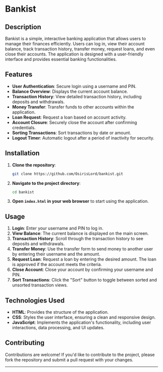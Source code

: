 # Bankist

## Description

Bankist is a simple, interactive banking application that allows users to manage their finances efficiently. Users can log in, view their account balance, track transaction history, transfer money, request loans, and even close their accounts. The application is designed with a user-friendly interface and provides essential banking functionalities.

## Features

- **User Authentication**: Secure login using a username and PIN.
- **Balance Overview**: Displays the current account balance.
- **Transaction History**: View detailed transaction history, including deposits and withdrawals.
- **Money Transfer**: Transfer funds to other accounts within the application.
- **Loan Request**: Request a loan based on account activity.
- **Account Closure**: Securely close the account after confirming credentials.
- **Sorting Transactions**: Sort transactions by date or amount.
- **Logout Timer**: Automatic logout after a period of inactivity for security.

## Installation

1. **Clone the repository**:
   ```bash
   git clone https://github.com/OsirisLord/bankist.git
   ```
2. **Navigate to the project directory**:
   ```bash
   cd bankist
   ```
3. **Open `index.html` in your web browser** to start using the application.

## Usage

1. **Login**: Enter your username and PIN to log in.
2. **View Balance**: The current balance is displayed on the main screen.
3. **Transaction History**: Scroll through the transaction history to see deposits and withdrawals.
4. **Transfer Money**: Use the transfer form to send money to another user by entering their username and the amount.
5. **Request Loan**: Request a loan by entering the desired amount. The loan is approved if the account meets the criteria.
6. **Close Account**: Close your account by confirming your username and PIN.
7. **Sort Transactions**: Click the "Sort" button to toggle between sorted and unsorted transaction views.

## Technologies Used

- **HTML**: Provides the structure of the application.
- **CSS**: Styles the user interface, ensuring a clean and responsive design.
- **JavaScript**: Implements the application's functionality, including user interactions, data processing, and UI updates.

## Contributing

Contributions are welcome! If you'd like to contribute to the project, please fork the repository and submit a pull request with your changes.

---
